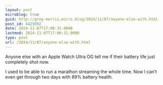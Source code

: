 ```yaml
---
layout: post
microblog: true
guid: http://greg-morris.micro.blog/2024/11/07/anyone-else-with.html
post_id: 4425692
date: 2024-11-07T17:00:31-0000
lastmod: 2024-11-07T17:00:31-0000
type: post
url: /2024/11/07/anyone-else-with.html
---
```

Anyone else with an Apple Watch Ultra OG tell me if their battery life just completely shot now. 

I used to be able to run a marathon streaming the whole time. Now I can’t even get through two days with 89% battery health. 
